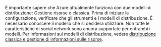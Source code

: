 È importante sapere che Azure attualmente funziona con due modelli di distribuzione: Gestione risorse e classica. Prima di iniziare la configurazione, verificare che gli strumenti e i modelli di distribuzione. È necessario conoscere il modello che si desidera utilizzare. Non tutte le caratteristiche di social network sono ancora supportate per entrambi i modelli. Per informazioni sui modelli di distribuzione, vedere [distribuzione classica e gestione di informazioni sulle risorse](../articles/resource-manager-deployment-model.md).
